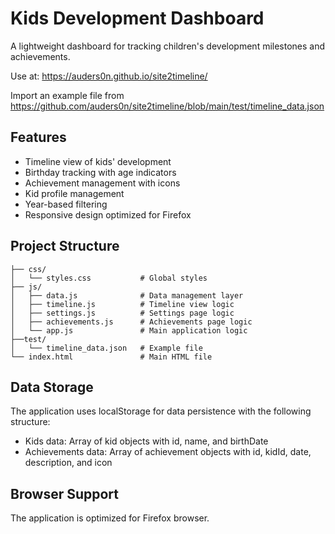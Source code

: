 # Kids Development Dashboard

A lightweight dashboard for tracking children's development milestones and achievements.

Use at: https://auders0n.github.io/site2timeline/

Import an example file from https://github.com/auders0n/site2timeline/blob/main/test/timeline_data.json

## Features

- Timeline view of kids' development
- Birthday tracking with age indicators
- Achievement management with icons
- Kid profile management
- Year-based filtering
- Responsive design optimized for Firefox

## Project Structure

```
├── css/
│   └── styles.css           # Global styles
├── js/
│   ├── data.js              # Data management layer
│   ├── timeline.js          # Timeline view logic
│   ├── settings.js          # Settings page logic
│   ├── achievements.js      # Achievements page logic
│   └── app.js               # Main application logic
├──test/
│   └── timeline_data.json   # Example file
└── index.html               # Main HTML file
```

## Data Storage

The application uses localStorage for data persistence with the following structure:

- Kids data: Array of kid objects with id, name, and birthDate
- Achievements data: Array of achievement objects with id, kidId, date, description, and icon

## Browser Support

The application is optimized for Firefox browser. 
